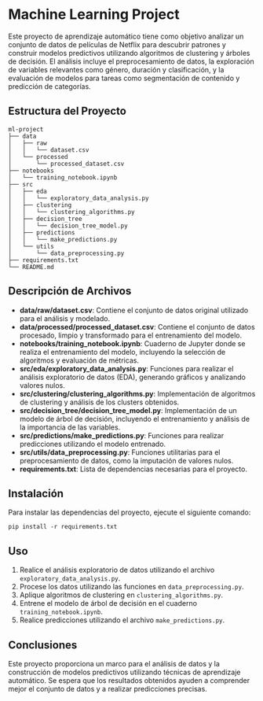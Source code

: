 # Machine Learning Project

Este proyecto de aprendizaje automático tiene como objetivo analizar un conjunto de datos de películas de Netflix para descubrir patrones y construir modelos predictivos utilizando algoritmos de clustering y árboles de decisión. El análisis incluye el preprocesamiento de datos, la exploración de variables relevantes como género, duración y clasificación, y la evaluación de modelos para tareas como segmentación de contenido y predicción de categorías.

## Estructura del Proyecto

```
ml-project
├── data
│   ├── raw
│   │   └── dataset.csv
│   └── processed
│       └── processed_dataset.csv
├── notebooks
│   └── training_notebook.ipynb
├── src
│   ├── eda
│   │   └── exploratory_data_analysis.py
│   ├── clustering
│   │   └── clustering_algorithms.py
│   ├── decision_tree
│   │   └── decision_tree_model.py
│   ├── predictions
│   │   └── make_predictions.py
│   └── utils
│       └── data_preprocessing.py
├── requirements.txt
└── README.md
```

## Descripción de Archivos

- **data/raw/dataset.csv**: Contiene el conjunto de datos original utilizado para el análisis y modelado.
- **data/processed/processed_dataset.csv**: Contiene el conjunto de datos procesado, limpio y transformado para el entrenamiento del modelo.
- **notebooks/training_notebook.ipynb**: Cuaderno de Jupyter donde se realiza el entrenamiento del modelo, incluyendo la selección de algoritmos y evaluación de métricas.
- **src/eda/exploratory_data_analysis.py**: Funciones para realizar el análisis exploratorio de datos (EDA), generando gráficos y analizando valores nulos.
- **src/clustering/clustering_algorithms.py**: Implementación de algoritmos de clustering y análisis de los clusters obtenidos.
- **src/decision_tree/decision_tree_model.py**: Implementación de un modelo de árbol de decisión, incluyendo el entrenamiento y análisis de la importancia de las variables.
- **src/predictions/make_predictions.py**: Funciones para realizar predicciones utilizando el modelo entrenado.
- **src/utils/data_preprocessing.py**: Funciones utilitarias para el preprocesamiento de datos, como la imputación de valores nulos.
- **requirements.txt**: Lista de dependencias necesarias para el proyecto.

## Instalación

Para instalar las dependencias del proyecto, ejecute el siguiente comando:

```
pip install -r requirements.txt
```

## Uso

1. Realice el análisis exploratorio de datos utilizando el archivo `exploratory_data_analysis.py`.
2. Procese los datos utilizando las funciones en `data_preprocessing.py`.
3. Aplique algoritmos de clustering en `clustering_algorithms.py`.
4. Entrene el modelo de árbol de decisión en el cuaderno `training_notebook.ipynb`.
5. Realice predicciones utilizando el archivo `make_predictions.py`.

## Conclusiones

Este proyecto proporciona un marco para el análisis de datos y la construcción de modelos predictivos utilizando técnicas de aprendizaje automático. Se espera que los resultados obtenidos ayuden a comprender mejor el conjunto de datos y a realizar predicciones precisas.
